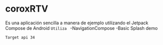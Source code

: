 # coroxRTV
Es una aplicación sencilla a manera de ejemplo utilizando el Jetpack Compose de Android
``Utiliza ``
-NavigationCompose
-Basic Splash demo
````
Target api 34
